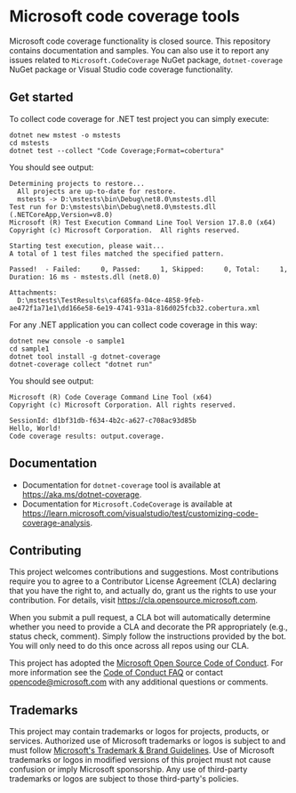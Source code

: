 # Microsoft code coverage tools

Microsoft code coverage functionality is closed source. This repository contains documentation and samples. You can also use it to report any issues related to `Microsoft.CodeCoverage` NuGet package, `dotnet-coverage` NuGet package or Visual Studio code coverage functionality.

## Get started

To collect code coverage for .NET test project you can simply execute:
```shell
dotnet new mstest -o mstests
cd mstests
dotnet test --collect "Code Coverage;Format=cobertura"
```
You should see output:
```shell
Determining projects to restore...
  All projects are up-to-date for restore.
  mstests -> D:\mstests\bin\Debug\net8.0\mstests.dll
Test run for D:\mstests\bin\Debug\net8.0\mstests.dll (.NETCoreApp,Version=v8.0)
Microsoft (R) Test Execution Command Line Tool Version 17.8.0 (x64)
Copyright (c) Microsoft Corporation.  All rights reserved.

Starting test execution, please wait...
A total of 1 test files matched the specified pattern.

Passed!  - Failed:     0, Passed:     1, Skipped:     0, Total:     1, Duration: 16 ms - mstests.dll (net8.0)

Attachments:
  D:\mstests\TestResults\caf685fa-04ce-4858-9feb-ae472f1a71e1\dd166e58-6e19-4741-931a-816d025fcb32.cobertura.xml
```

For any .NET application you can collect code coverage in this way:
```shell
dotnet new console -o sample1
cd sample1
dotnet tool install -g dotnet-coverage
dotnet-coverage collect "dotnet run"
```

You should see output:
```shell
Microsoft (R) Code Coverage Command Line Tool (x64)
Copyright (c) Microsoft Corporation. All rights reserved.

SessionId: d1bf31db-f634-4b2c-a627-c708ac93d85b
Hello, World!
Code coverage results: output.coverage.
```

## Documentation 

* Documentation for `dotnet-coverage` tool is available at https://aka.ms/dotnet-coverage.
* Documentation for `Microsoft.CodeCoverage` is available at https://learn.microsoft.com/visualstudio/test/customizing-code-coverage-analysis.

## Contributing

This project welcomes contributions and suggestions.  Most contributions require you to agree to a
Contributor License Agreement (CLA) declaring that you have the right to, and actually do, grant us
the rights to use your contribution. For details, visit https://cla.opensource.microsoft.com.

When you submit a pull request, a CLA bot will automatically determine whether you need to provide
a CLA and decorate the PR appropriately (e.g., status check, comment). Simply follow the instructions
provided by the bot. You will only need to do this once across all repos using our CLA.

This project has adopted the [Microsoft Open Source Code of Conduct](https://opensource.microsoft.com/codeofconduct/).
For more information see the [Code of Conduct FAQ](https://opensource.microsoft.com/codeofconduct/faq/) or
contact [opencode@microsoft.com](mailto:opencode@microsoft.com) with any additional questions or comments.

## Trademarks

This project may contain trademarks or logos for projects, products, or services. Authorized use of Microsoft 
trademarks or logos is subject to and must follow 
[Microsoft's Trademark & Brand Guidelines](https://www.microsoft.com/en-us/legal/intellectualproperty/trademarks/usage/general).
Use of Microsoft trademarks or logos in modified versions of this project must not cause confusion or imply Microsoft sponsorship.
Any use of third-party trademarks or logos are subject to those third-party's policies.
